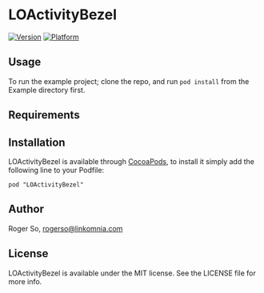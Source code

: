 # LOActivityBezel

[![Version](http://cocoapod-badges.herokuapp.com/v/LOActivityBezel/badge.png)](http://cocoadocs.org/docsets/LOActivityBezel)
[![Platform](http://cocoapod-badges.herokuapp.com/p/LOActivityBezel/badge.png)](http://cocoadocs.org/docsets/LOActivityBezel)

## Usage

To run the example project; clone the repo, and run `pod install` from the Example directory first.

## Requirements

## Installation

LOActivityBezel is available through [CocoaPods](http://cocoapods.org), to install
it simply add the following line to your Podfile:

    pod "LOActivityBezel"

## Author

Roger So, rogerso@linkomnia.com

## License

LOActivityBezel is available under the MIT license. See the LICENSE file for more info.

